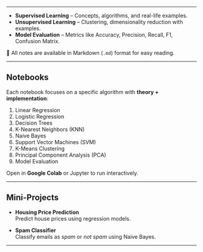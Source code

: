    
---



- **Supervised Learning** – Concepts, algorithms, and real-life  examples.  
- **Unsupervised Learning** – Clustering, dimensionality reduction with examples.  
- **Model Evaluation** – Metrics like Accuracy, Precision, Recall, F1, Confusion Matrix.  

📍 All notes are available in Markdown (`.md`) format for easy reading.

---

##  Notebooks

Each notebook focuses on a specific algorithm with **theory + implementation**:

1. Linear Regression  
2. Logistic Regression  
3. Decision Trees  
4. K-Nearest Neighbors (KNN)  
5. Naive Bayes  
6. Support Vector Machines (SVM)  
7. K-Means Clustering  
8. Principal Component Analysis (PCA)  
9. Model Evaluation  

 Open in **Google Colab** or Jupyter to run interactively.

---

##  Mini-Projects

- **Housing Price Prediction**   
  Predict house prices using regression models.

- **Spam Classifier**   
  Classify emails as *spam* or *not spam* using Naive Bayes.

---
